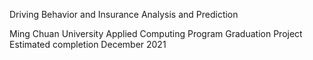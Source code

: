 Driving Behavior and Insurance Analysis and Prediction

Ming Chuan University Applied Computing Program Graduation Project
Estimated completion December 2021
